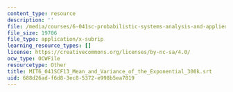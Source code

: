 ```yaml
---
content_type: resource
description: ''
file: /media/courses/6-041sc-probabilistic-systems-analysis-and-applied-probability-fall-2013/688d26adf6d83ec85372e998b5ea7819_MIT6_041SCF13_Mean_and_Variance_of_the_Exponential_300k.srt
file_size: 19706
file_type: application/x-subrip
learning_resource_types: []
license: https://creativecommons.org/licenses/by-nc-sa/4.0/
ocw_type: OCWFile
resourcetype: Other
title: MIT6_041SCF13_Mean_and_Variance_of_the_Exponential_300k.srt
uid: 688d26ad-f6d8-3ec8-5372-e998b5ea7819
---
```

